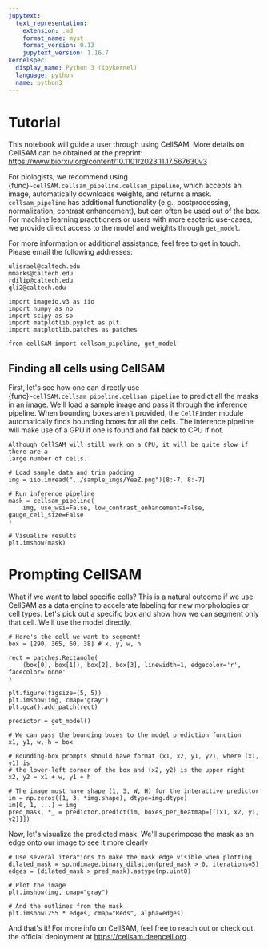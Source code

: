 ```yaml
---
jupytext:
  text_representation:
    extension: .md
    format_name: myst
    format_version: 0.13
    jupytext_version: 1.16.7
kernelspec:
  display_name: Python 3 (ipykernel)
  language: python
  name: python3
---
```


# Tutorial

This notebook will guide a user through using CellSAM. More details on CellSAM
can be obtained at the preprint: <https://www.biorxiv.org/content/10.1101/2023.11.17.567630v3>

For biologists, we recommend using {func}`~cellSAM.cellsam_pipeline.cellsam_pipeline`,
which accepts an image, automatically downloads weights, and returns a mask. 
`cellsam_pipeline` has additional functionality (e.g., postprocessing,
normalization, contrast enhancement), but can often be used out of the box.
For machine learning practitioners or users with more esoteric use-cases, we
provide direct access to the model and weights through `get_model`.

For more information or additional assistance, feel free to get in touch.
Please email the following addresses:
```
ulisrael@caltech.edu
mmarks@caltech.edu
rdilip@caltech.edu
qli2@caltech.edu
```

```{code-cell} ipython3
import imageio.v3 as iio
import numpy as np
import scipy as sp
import matplotlib.pyplot as plt
import matplotlib.patches as patches

from cellSAM import cellsam_pipeline, get_model
```

## Finding all cells using CellSAM

First, let's see how one can directly use {func}`~cellSAM.cellsam_pipeline.cellsam_pipeline`
to predict all the masks in an image.
We'll load a sample image and pass it through the inference pipeline.
When bounding boxes aren't provided, the `CellFinder` module automatically finds
bounding boxes for all the cells.
The inference pipeline will make use of a GPU if one is found and fall back to
CPU if not.

```{note}
Although CellSAM will still work on a CPU, it will be quite slow if there are a
large number of cells. 
```

```{code-cell} ipython3
# Load sample data and trim padding
img = iio.imread("../sample_imgs/YeaZ.png")[8:-7, 8:-7]

# Run inference pipeline
mask = cellsam_pipeline(
    img, use_wsi=False, low_contrast_enhancement=False, gauge_cell_size=False
)

# Visualize results
plt.imshow(mask)
```

# Prompting CellSAM

What if we want to label specific cells?
This is a natural outcome if we use CellSAM as a data engine to accelerate
labeling for new morphologies or cell types.
Let's pick out a specific box and show how we can segment only that cell.
We'll use the model directly.

```{code-cell} ipython3
# Here's the cell we want to segment!
box = [290, 365, 60, 38] # x, y, w, h

rect = patches.Rectangle(
    (box[0], box[1]), box[2], box[3], linewidth=1, edgecolor='r', facecolor='none'
)

plt.figure(figsize=(5, 5))
plt.imshow(img, cmap='gray')
plt.gca().add_patch(rect)
```

```{code-cell}
predictor = get_model()

# We can pass the bounding boxes to the model prediction function
x1, y1, w, h = box

# Bounding-box prompts should have format (x1, x2, y1, y2), where (x1, y1) is
# the lower-left corner of the box and (x2, y2) is the upper right
x2, y2 = x1 + w, y1 + h

# The image must have shape (1, 3, W, H) for the interactive predictor
im = np.zeros((1, 3, *img.shape), dtype=img.dtype)
im[0, 1, ...] = img
pred_mask, *_ = predictor.predict(im, boxes_per_heatmap=[[[x1, x2, y1, y2]]])
```

Now, let's visualize the predicted mask.
We'll superimpose the mask as an edge onto our image to see it more clearly

```{code-cell}
# Use several iterations to make the mask edge visible when plotting
dilated_mask = sp.ndimage.binary_dilation(pred_mask > 0, iterations=5)
edges = (dilated_mask > pred_mask).astype(np.uint8)

# Plot the image
plt.imshow(img, cmap="gray")

# And the outlines from the mask
plt.imshow(255 * edges, cmap="Reds", alpha=edges)
```

And that's it!
For more info on CellSAM, feel free to reach out or check out the official
deployment at <https://cellsam.deepcell.org>.
